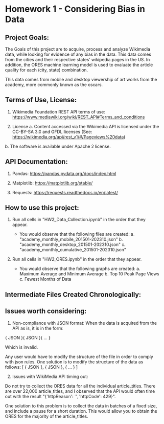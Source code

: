 # Homework 1 - Considering Bias in Data

## Project Goals:

The Goals of this project are to acquire, process and analyze Wikimedia data, while
looking for evidence of any bias in the data.
This data comes from the cities and their respective states' wikipedia pages in the US.
In addition, the ORES machine learning model is used to evaluate the article quality
for each (city, state) combination. 

This data comes from mobile and desktop viewership of art works from the academy,
more commonly known as the oscars. 


## Terms of Use, License:

1. Wikimedia Foundation REST API terms of use: https://www.mediawiki.org/wiki/REST_API#Terms_and_conditions

2. License
a. Content accessed via the Wikimedia API is licensed under the CC-BY-SA 3.0 and GFDL licenses (See: https://wikimedia.org/api/rest_v1/#/Pageviews%20data)

b. The software is available under Apache 2 license. 


## API Documentation:

1. Pandas: https://pandas.pydata.org/docs/index.html

2. Matplotlib: https://matplotlib.org/stable/

3. Requests: https://requests.readthedocs.io/en/latest/


## How to use this project:

1. Run all cells in "HW2_Data_Collection.ipynb" in the order that they appear.
	- You would observe that the following files are created:
		a. "academy_monthly_mobile_201501-202310.json"
		b. "academy_monthly_desktop_201501-202310.json"
		c. "academy_monthly_cumulative_201501-202310.json"

2. Run all cells in "HW2_ORES.ipynb" in the order that they appear.
	- You would observe that the following graphs are created:
		a. Maximum Average and Minimum Average
		b. Top 10 Peak Page Views
		c. Fewest Months of Data

## Intermediate Files Created Chronologically:

## Issues worth considering:

1. Non-compliance with JSON format:
When the data is acquired from the API as is, it is in the form:

{
	JSON
}{
	JSON
}{
	...
}

Which is invalid.

Any user would have to modify the structure of the file in order to comply with 
json rules. One solution is to modify the structure of the data as follows:
[
	{
		JSON
	},
	{
		JSON
	},
	{
		...
	}
]

2. Issues with WikiMedia API timing out:

Do not try to collect the ORES data for all the individual article_titles. 
There are over 22,000 article_titles, and I observed that the API would often
time out with the result "{'httpReason': '', 'httpCode': 429}".

One solution to this problem is to collect the data in batches of a fixed size,
and include a pause for a short duration. This would allow you to obtain the ORES
for the majority of the article_titles. 




